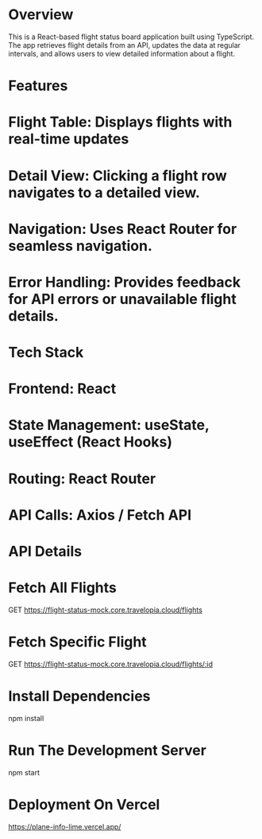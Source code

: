 # Overview
This is a React-based flight status board application built using TypeScript. 
The app retrieves flight details from an API, updates the data at regular intervals, and allows users to view 
detailed information about a flight.

# Features
# Flight Table: Displays flights with real-time updates
#  Detail View: Clicking a flight row navigates to a detailed view.
#  Navigation: Uses React Router for seamless navigation.
#  Error Handling: Provides feedback for API errors or unavailable flight details.

# Tech Stack
 # Frontend: React 
# State Management: useState, useEffect (React Hooks)
 # Routing: React Router
 # API Calls: Axios / Fetch API

 # API Details
 # Fetch All Flights
 GET https://flight-status-mock.core.travelopia.cloud/flights
# Fetch Specific Flight
GET https://flight-status-mock.core.travelopia.cloud/flights/:id

# Install Dependencies
npm install

# Run The Development Server
 npm start

# Deployment On Vercel
https://plane-info-lime.vercel.app/






